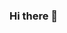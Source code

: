 ### Hi there 👋

<!--
**rafiadw/rafiadw** is a ✨ _special_ ✨ repository because its `README.md` (this file) appears on your GitHub profile.

Here are some ideas to get you started:

- 🔭 I’m currentlys studying on Telkom Campus Surabaya
- 🌱 I’m currently learning Python
- 👯 I’m looking girlfriend who love me
-->
